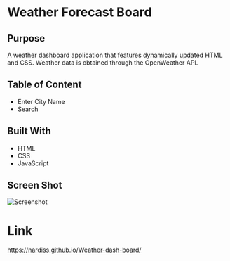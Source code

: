 # Weather Forecast Board

## Purpose
A weather dashboard application that features dynamically updated HTML and CSS. Weather data is obtained through the OpenWeather API.

## Table of Content

* Enter City Name
* Search


## Built With

* HTML
* CSS
* JavaScript

## Screen Shot 
![Screenshot](/Weather-dash-board/asset/image/Screenshot%202022-06-13%20110229.png)

# Link

https://nardiss.github.io/Weather-dash-board/

